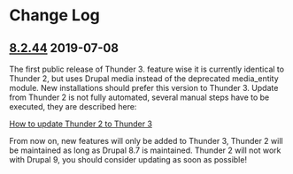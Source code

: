 # Change Log

## [8.2.44](https://github.com/thunder/thunder-distribution/tree/3.3.0-beta1) 2019-07-08

The first public release of Thunder 3. feature wise it is currently identical to Thunder 2, but uses Drupal media instead
of the deprecated media_entity module. New installations should prefer this version to Thunder 3.
Update from Thunder 2 is not fully automated, several manual steps have to be executed, they are described here:

[How to update Thunder 2 to Thunder 3](https://thunder.github.io/thunder-documentation/update-2-to-3)

From now on, new features will only be added to Thunder 3, Thunder 2 will be maintained as long as Drupal 8.7 is 
maintained. 
Thunder 2 will not work with Drupal 9, you should consider updating as soon as possible!
